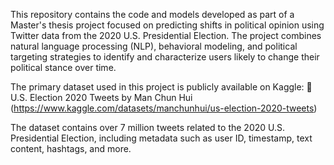 This repository contains the code and models developed as part of a Master's thesis project focused on predicting shifts in political opinion using Twitter data from the 2020 U.S. Presidential Election. The project combines natural language processing (NLP), behavioral modeling, and political targeting strategies to identify and characterize users likely to change their political stance over time.

The primary dataset used in this project is publicly available on Kaggle:
📎 U.S. Election 2020 Tweets by Man Chun Hui (https://www.kaggle.com/datasets/manchunhui/us-election-2020-tweets)

The dataset contains over 7 million tweets related to the 2020 U.S. Presidential Election, including metadata such as user ID, timestamp, text content, hashtags, and more.

